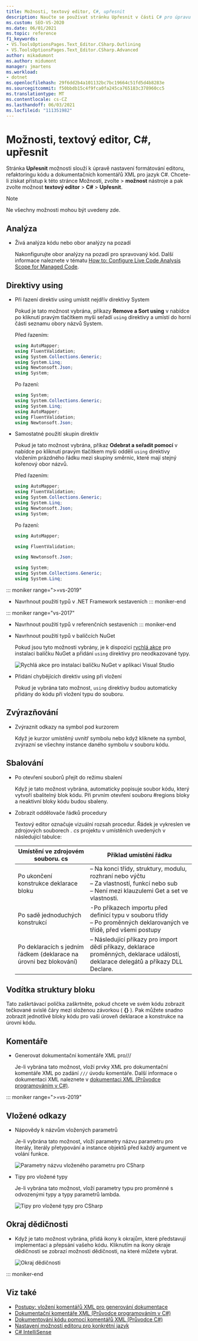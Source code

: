 ```yaml
---
title: Možnosti, textový editor, C#, upřesnit
description: Naučte se používat stránku Upřesnit v části C# pro úpravu nastavení formátování editoru, refaktoringu kódu a dokumentačních komentářů XML pro C#.
ms.custom: SEO-VS-2020
ms.date: 06/01/2021
ms.topic: reference
f1_keywords:
- VS.ToolsOptionsPages.Text_Editor.CSharp.Outlining
- VS.ToolsOptionsPages.Text_Editor.CSharp.Advanced
author: mikadumont
ms.author: midumont
manager: jmartens
ms.workload:
- dotnet
ms.openlocfilehash: 29f6dd2b4a101132bc7bc19664c51fd5d4b8283e
ms.sourcegitcommit: f50bbdb15c4f9fca0fa245ca765183c378960cc5
ms.translationtype: MT
ms.contentlocale: cs-CZ
ms.lasthandoff: 06/03/2021
ms.locfileid: "111351982"
---
```

# <a name="options-text-editor-c-advanced"></a>Možnosti, textový editor, C#, upřesnit

Stránka **Upřesnit** možnosti slouží k úpravě nastavení formátování editoru, refaktoringu kódu a dokumentačních komentářů XML pro jazyk C#. Chcete-li získat přístup k této stránce Možnosti, zvolte  >  **možnost** nástroje a pak zvolte možnost **textový editor**  >  **C#**  >  **Upřesnit**.

> [!NOTE]
> Ne všechny možnosti mohou být uvedeny zde.

## <a name="analysis"></a>Analýza

- Živá analýza kódu nebo obor analýzy na pozadí

   Nakonfigurujte obor analýzy na pozadí pro spravovaný kód. Další informace naleznete v tématu [How to: Configure Live Code Analysis Scope for Managed Code](../../code-quality/configure-live-code-analysis-scope-managed-code.md).

## <a name="using-directives"></a>Direktivy using

- Při řazení direktiv using umístit nejdřív direktivy System

   Pokud je tato možnost vybrána, příkazy **Remove a Sort using** v nabídce po kliknutí pravým tlačítkem myši seřadí `using` direktivy a umístí do horní části seznamu obory názvů System.

   Před řazením:

   ```csharp
   using AutoMapper;
   using FluentValidation;
   using System.Collections.Generic;
   using System.Linq;
   using Newtonsoft.Json;
   using System;
   ```

   Po řazení:

   ```csharp
   using System;
   using System.Collections.Generic;
   using System.Linq;
   using AutoMapper;
   using FluentValidation;
   using Newtonsoft.Json;
   ```

- Samostatné použití skupin direktiv

   Pokud je tato možnost vybrána, příkaz **Odebrat a seřadit pomocí** v nabídce po kliknutí pravým tlačítkem myši oddělí `using` direktivy vložením prázdného řádku mezi skupiny směrnic, které mají stejný kořenový obor názvů.

   Před řazením:

   ```csharp
   using AutoMapper;
   using FluentValidation;
   using System.Collections.Generic;
   using System.Linq;
   using Newtonsoft.Json;
   using System;
   ```

   Po řazení:

   ```csharp
   using AutoMapper;

   using FluentValidation;

   using Newtonsoft.Json;

   using System;
   using System.Collections.Generic;
   using System.Linq;
   ```

::: moniker range=">=vs-2019"                                              
- Navrhnout použití typů v .NET Framework sestaveních
::: moniker-end
                                         
::: moniker range="vs-2017"                                                
- Navrhnout použití typů v referenčních sestaveních
::: moniker-end                                                            

- Navrhnout použití typů v balíčcích NuGet

   Pokud jsou tyto možnosti vybrány, je k dispozici [rychlá akce](../quick-actions.md) pro instalaci balíčku NuGet a přidání `using` direktivy pro neodkazované typy.

   ![Rychlá akce pro instalaci balíčku NuGet v aplikaci Visual Studio](media/nuget-lightbulb.png)

- Přidání chybějících direktiv using při vložení

    Pokud je vybrána tato možnost, `using` direktivy budou automaticky přidány do kódu při vložení typu do souboru.

## <a name="highlighting"></a>Zvýrazňování

- Zvýraznit odkazy na symbol pod kurzorem

   Když je kurzor umístěný uvnitř symbolu nebo když kliknete na symbol, zvýrazní se všechny instance daného symbolu v souboru kódu.

## <a name="outlining"></a>Sbalování

- Po otevření souborů přejít do režimu sbalení

   Když je tato možnost vybrána, automaticky popisuje soubor kódu, který vytvoří sbalitelný blok kódu. Při prvním otevření souboru #regions bloky a neaktivní bloky kódu budou sbaleny.

- Zobrazit oddělovače řádků procedury

   Textový editor označuje vizuální rozsah procedur. Řádek je vykreslen ve zdrojových souborech *. cs* projektu v umístěních uvedených v následující tabulce:

   |Umístění ve zdrojovém souboru. cs|Příklad umístění řádku|
   |---------------------------------|------------------------------|
   |Po ukončení konstrukce deklarace bloku|– Na konci třídy, struktury, modulu, rozhraní nebo výčtu<br />– Za vlastností, funkcí nebo sub<br />– Není mezi klauzulemi Get a set ve vlastnosti.|
   |Po sadě jednoduchých konstrukcí|-Po příkazech importu před definicí typu v souboru třídy<br />– Po proměnných deklarovaných ve třídě, před všemi postupy|
   |Po deklaracích s jedním řádkem (deklarace na úrovni bez blokování)|– Následující příkazy pro import dědí příkazy, deklarace proměnných, deklarace událostí, deklarace delegátů a příkazy DLL Declare.|

## <a name="block-structure-guides"></a>Vodítka struktury bloku

Tato zaškrtávací políčka zaškrtněte, pokud chcete ve svém kódu zobrazit tečkované svislé čáry mezi složenou závorkou ( **{}** ). Pak můžete snadno zobrazit jednotlivé bloky kódu pro vaši úroveň deklarace a konstrukce na úrovni kódu.

## <a name="comments"></a>Komentáře

- Generovat dokumentační komentáře XML pro///

   Je-li vybrána tato možnost, vloží prvky XML pro dokumentační komentáře XML po zadání `///` úvodu komentáře. Další informace o dokumentaci XML naleznete v [dokumentaci XML (Průvodce programováním v C#)](/dotnet/csharp/programming-guide/xmldoc/xml-documentation-comments).

::: moniker range=">=vs-2019"

## <a name="inline-hints"></a>Vložené odkazy

- Nápovědy k názvům vložených parametrů 
    
    Je-li vybrána tato možnost, vloží parametry názvu parametru pro literály, literály přetypování a instance objektů před každý argument ve volání funkce.  
    
    ![Parametry názvu vloženého parametru pro CSharp](media/inline-parameter-name-hints-csharp.png)

- Tipy pro vložené typy 
    
    Je-li vybrána tato možnost, vloží parametry typu pro proměnné s odvozenými typy a typy parametrů lambda.  
    
    ![Tipy pro vložené typy pro CSharp](media/inline-type-hints-csharp.png)

## <a name="inheritance-margin"></a>Okraj dědičnosti 

- Když je tato možnost vybrána, přidá ikony k okrajům, které představují implementaci a přepsání vašeho kódu. Kliknutím na ikony okraje dědičnosti se zobrazí možnosti dědičnosti, na které můžete vybrat.

    ![Okraj dědičnosti](media/inheritance-margin.png)

::: moniker-end

## <a name="see-also"></a>Viz také

- [Postupy: vložení komentářů XML pro generování dokumentace](../../ide/reference/generate-xml-documentation-comments.md)
- [Dokumentační komentáře XML (Průvodce programováním v C#)](/dotnet/csharp/programming-guide/xmldoc/xml-documentation-comments)
- [Dokumentování kódu pomocí komentářů XML (Průvodce C#)](/dotnet/csharp/codedoc)
- [Nastavení možností editoru pro konkrétní jazyk](../../ide/reference/setting-language-specific-editor-options.md)
- [C# IntelliSense](../../ide/visual-csharp-intellisense.md)
